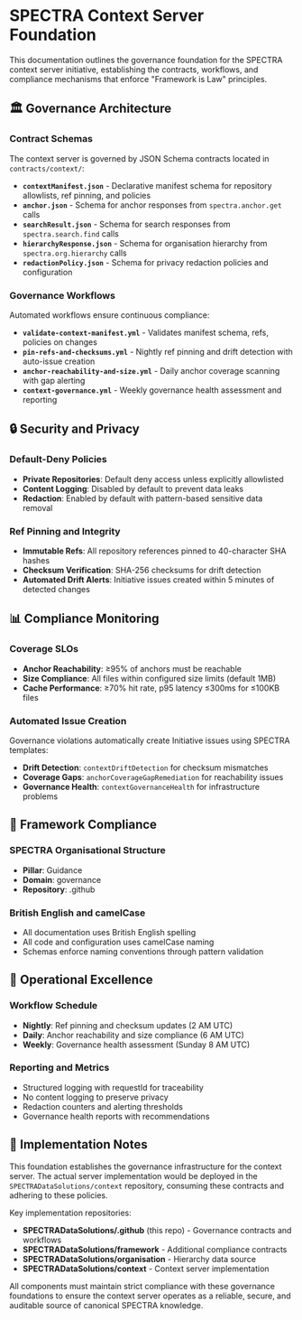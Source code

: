 # SPECTRA Context Server Foundation

This documentation outlines the governance foundation for the SPECTRA context server initiative, establishing the contracts, workflows, and compliance mechanisms that enforce "Framework is Law" principles.

## 🏛️ Governance Architecture

### Contract Schemas

The context server is governed by JSON Schema contracts located in `contracts/context/`:

- **`contextManifest.json`** - Declarative manifest schema for repository allowlists, ref pinning, and policies
- **`anchor.json`** - Schema for anchor responses from `spectra.anchor.get` calls
- **`searchResult.json`** - Schema for search responses from `spectra.search.find` calls  
- **`hierarchyResponse.json`** - Schema for organisation hierarchy from `spectra.org.hierarchy` calls
- **`redactionPolicy.json`** - Schema for privacy redaction policies and configuration

### Governance Workflows

Automated workflows ensure continuous compliance:

- **`validate-context-manifest.yml`** - Validates manifest schema, refs, policies on changes
- **`pin-refs-and-checksums.yml`** - Nightly ref pinning and drift detection with auto-issue creation
- **`anchor-reachability-and-size.yml`** - Daily anchor coverage scanning with gap alerting
- **`context-governance.yml`** - Weekly governance health assessment and reporting

## 🔒 Security and Privacy

### Default-Deny Policies

- **Private Repositories**: Default deny access unless explicitly allowlisted
- **Content Logging**: Disabled by default to prevent data leaks
- **Redaction**: Enabled by default with pattern-based sensitive data removal

### Ref Pinning and Integrity

- **Immutable Refs**: All repository references pinned to 40-character SHA hashes
- **Checksum Verification**: SHA-256 checksums for drift detection
- **Automated Drift Alerts**: Initiative issues created within 5 minutes of detected changes

## 📊 Compliance Monitoring

### Coverage SLOs

- **Anchor Reachability**: ≥95% of anchors must be reachable
- **Size Compliance**: All files within configured size limits (default 1MB)
- **Cache Performance**: ≥70% hit rate, p95 latency ≤300ms for ≤100KB files

### Automated Issue Creation

Governance violations automatically create Initiative issues using SPECTRA templates:

- **Drift Detection**: `contextDriftDetection` for checksum mismatches
- **Coverage Gaps**: `anchorCoverageGapRemediation` for reachability issues
- **Governance Health**: `contextGovernanceHealth` for infrastructure problems

## 🎯 Framework Compliance

### SPECTRA Organisational Structure

- **Pillar**: Guidance  
- **Domain**: governance
- **Repository**: .github

### British English and camelCase

- All documentation uses British English spelling
- All code and configuration uses camelCase naming
- Schemas enforce naming conventions through pattern validation

## 🔄 Operational Excellence

### Workflow Schedule

- **Nightly**: Ref pinning and checksum updates (2 AM UTC)
- **Daily**: Anchor reachability and size compliance (6 AM UTC)  
- **Weekly**: Governance health assessment (Sunday 8 AM UTC)

### Reporting and Metrics

- Structured logging with requestId for traceability
- No content logging to preserve privacy
- Redaction counters and alerting thresholds
- Governance health reports with recommendations

## 🚀 Implementation Notes

This foundation establishes the governance infrastructure for the context server. The actual server implementation would be deployed in the `SPECTRADataSolutions/context` repository, consuming these contracts and adhering to these policies.

Key implementation repositories:
- **SPECTRADataSolutions/.github** (this repo) - Governance contracts and workflows
- **SPECTRADataSolutions/framework** - Additional compliance contracts
- **SPECTRADataSolutions/organisation** - Hierarchy data source
- **SPECTRADataSolutions/context** - Context server implementation

All components must maintain strict compliance with these governance foundations to ensure the context server operates as a reliable, secure, and auditable source of canonical SPECTRA knowledge.
